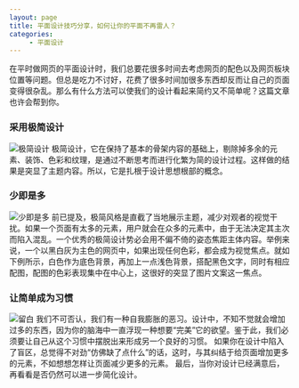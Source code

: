 ```yaml
---
layout: page
title: 平面设计技巧分享，如何让你的平面不再雷人？
categories:
     - 平面设计
---
```


在平时做网页的平面设计时，我们总要花很多时间去考虑网页的配色以及网页板块位置等问题。但总是吃力不讨好，花费了很多时间加很多东西却反而让自己的页面变得很杂乱。那么有什么方法可以使我们的设计看起来简约又不简单呢？这篇文章也许会帮到你。 
### 采用极简设计
![极简设计](/jekyll-theme-basically-basic/assets/images/极简主义.jpg)
极简设计，它在保持了基本的骨架内容的基础上，剔除掉多余的元素、装饰、色彩和纹理，是通过不断思考而进行化繁为简的设计过程。这样做的结果是突显了主题内容。所以，它是扎根于设计思想根部的概念。
### 少即是多
![少即是多](/jekyll-theme-basically-basic/assets/images/少即是多.jpg)
前已提及，极简风格是直截了当地展示主题，减少对观者的视觉干扰。如果一个页面有太多的元素，用户就会在众多的元素中，由于无法决定其主次而陷入混乱。一个优秀的极简设计势必会用不偏不倚的姿态焦距主体内容。举例来说，一个以黑白灰为主色的网页中，如果出现任何色彩，都会成为视觉焦点。就如下例所示，白色作为底色背景，再加上一点浅色背景，搭配黑色文字，同时有相应配图，配图的色彩表现集中在中心上，这很好的突显了图片文案这一焦点。   
### 让简单成为习惯 
![留白](/jekyll-theme-basically-basic/assets/images/留白.jpg)
我们不可否认，我们有一种自我膨胀的恶习。设计中，不知不觉就会增加过多的东西，因为你的脑海中一直浮现一种想要“完美”它的欲望。鉴于此，我们必须要让自己从这个习惯中摆脱出来形成另一个良好的习惯。 如果你在设计中陷入了盲区，总觉得不对劲“仿佛缺了点什么”的话，这时，与其纠结于给页面增加更多的元素，不如想想怎样让页面减少更多的元素。 
最后，当你对设计已经满意后，再看看是否仍然可以进一步简化设计。
